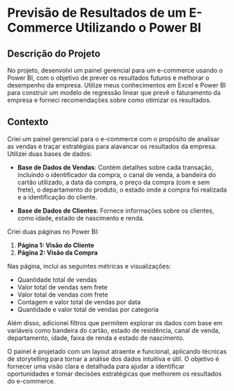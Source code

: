 # Previsão de Resultados de um E-Commerce Utilizando o Power BI

## Descrição do Projeto

No projeto, desenvolvi um painel gerencial para um e-commerce usando o Power BI, com o objetivo de prever os resultados futuros e melhorar o desempenho da empresa. Utilize meus conhecimentos em Excel e Power BI para construir um modelo de regressão linear que prevê o faturamento da empresa e forneci recomendações sobre como otimizar os resultados.

## Contexto

Criei um painel gerencial para o e-commerce com o propósito de analisar as vendas e traçar estratégias para alavancar os resultados da empresa. Utilizei duas bases de dados:

- **Base de Dados de Vendas**: Contém detalhes sobre cada transação, incluindo o identificador da compra, o canal de venda, a bandeira do cartão utilizado, a data da compra, o preço da compra (com e sem frete), o departamento do produto, o estado onde a compra foi realizada e a identificação do cliente.

- **Base de Dados de Clientes**: Fornece informações sobre os clientes, como idade, estado de nascimento e renda.

Criei duas páginas no Power BI:

1. **Página 1: Visão do Cliente**
2. **Página 2: Visão da Compra**

Nas página, incluí as seguintes métricas e visualizações:

- Quantidade total de vendas
- Valor total de vendas sem frete
- Valor total de vendas com frete
- Contagem e valor total de vendas por data
- Quantidade e valor total de vendas por categoria

Além disso, adicionei filtros que permitem explorar os dados com base em variáveis como bandeira do cartão, estado de residência, canal de venda, departamento, idade, faixa de renda e estado de nascimento.

O painel é projetado com um layout atraente e funcional, aplicando técnicas de storytelling para tornar a análise dos dados intuitiva e útil. O objetivo é fornecer uma visão clara e detalhada para ajudar a identificar oportunidades e tomar decisões estratégicas que melhorem os resultados do e-commerce.
